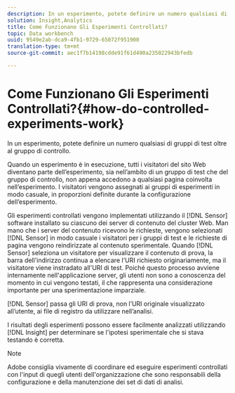 ```yaml
---
description: In un esperimento, potete definire un numero qualsiasi di gruppi di test oltre al gruppo di controllo.
solution: Insight,Analytics
title: Come Funzionano Gli Esperimenti Controllati?
topic: Data workbench
uuid: 9549e2ab-dca9-4fb1-9729-65072f951900
translation-type: tm+mt
source-git-commit: aec1f7b14198cdde91f61d490a235022943bfedb

---
```



# Come Funzionano Gli Esperimenti Controllati?{#how-do-controlled-experiments-work}

In un esperimento, potete definire un numero qualsiasi di gruppi di test oltre al gruppo di controllo.

Quando un esperimento è in esecuzione, tutti i visitatori del sito Web diventano parte dell’esperimento, sia nell’ambito di un gruppo di test che del gruppo di controllo, non appena accedono a qualsiasi pagina coinvolta nell’esperimento. I visitatori vengono assegnati ai gruppi di esperimenti in modo casuale, in proporzioni definite durante la configurazione dell’esperimento.

Gli esperimenti controllati vengono implementati utilizzando il [!DNL Sensor] software installato su ciascuno dei server di contenuto del cluster Web. Man mano che i server del contenuto ricevono le richieste, vengono selezionati [!DNL Sensor] in modo casuale i visitatori per i gruppi di test e le richieste di pagina vengono reindirizzate al contenuto sperimentale. Quando [!DNL Sensor] seleziona un visitatore per visualizzare il contenuto di prova, la barra dell&#39;indirizzo continua a elencare l&#39;URI richiesto originariamente, ma il visitatore viene instradato all&#39;URI di test. Poiché questo processo avviene internamente nell&#39;applicazione server, gli utenti non sono a conoscenza del momento in cui vengono testati, il che rappresenta una considerazione importante per una sperimentazione imparziale.

[!DNL Sensor] passa gli URI di prova, non l’URI originale visualizzato all’utente, ai file di registro da utilizzare nell’analisi.

I risultati degli esperimenti possono essere facilmente analizzati utilizzando [!DNL Insight] per determinare se l&#39;ipotesi sperimentale che si stava testando è corretta.

>[!NOTE]
>
>Adobe consiglia vivamente di coordinare ed eseguire esperimenti controllati con l&#39;input di quegli utenti dell&#39;organizzazione che sono responsabili della configurazione e della manutenzione dei set di dati di analisi.

